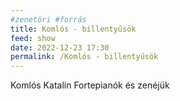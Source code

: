 ```yaml
---
#zenetöri #forrás
title: Komlós - billentyűsök
feed: show
date: 2022-12-23 17:30
permalink: /Komlós - billentyűsök
---
```


Komlós Katalin Fortepianók és zenéjük